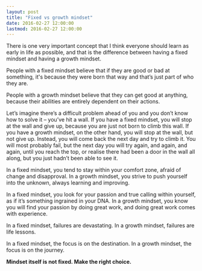 ```yaml
---
layout: post
title: "Fixed vs growth mindset"
date: 2016-02-27 12:00:00
lastmod: 2016-02-27 12:00:00
---
```

There is one very important concept that I think everyone should learn as early in life as possible, and that is the difference between having a fixed mindset and having a growth mindset.

People with a fixed mindset believe that if they are good or bad at something, it's because they were born that way and that’s just part of who they are.

People with a growth mindset believe that they can get good at anything, because their abilities are entirely dependent on their actions.

Let’s imagine there’s a difficult problem ahead of you and you don’t know how to solve it – you’ve hit a wall. If you have a fixed mindset, you will stop at the wall and give up, because you are just not born to climb this wall. If you have a growth mindset, on the other hand, you will stop at the wall, but not give up. Instead, you will come back the next day and try to climb it. You will most probably fail, but the next day you will try again, and again, and again, until you reach the top, or realise there had been a door in the wall all along, but you just hadn’t been able to see it.

In a fixed mindset, you tend to stay within your comfort zone, afraid of change and disapproval. In a growth mindset, you strive to push yourself into the unknown, always learning and improving.

In a fixed mindset, you look for your passion and true calling within yourself, as if it’s something ingrained in your DNA. In a growth mindset, you know you will find your passion by doing great work, and doing great work comes with experience.

In a fixed mindset, failures are devastating. In a growth mindset, failures are life lessons.

In a fixed mindset, the focus is on the destination. In a growth mindset, the focus is on the journey.

**Mindset itself is not fixed. Make the right choice.**
